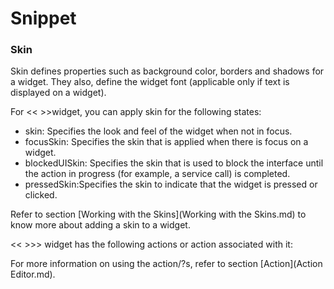 ﻿

Snippet
=======

### Skin

Skin defines properties such as background color, borders and shadows for a widget. They also, define the widget font (applicable only if text is displayed on a widget).

For << >>widget, you can apply skin for the following states:

*   skin: Specifies the look and feel of the widget when not in focus.
*   focusSkin: Specifies the skin that is applied when there is focus on a widget.
*   blockedUISkin: Specifies the skin that is used to block the interface until the action in progress (for example, a service call) is completed.
*   pressedSkin:Specifies the skin to indicate that the widget is pressed or clicked.

Refer to section [Working with the Skins](Working with the Skins.md) to know more about adding a skin to a widget.

<< >>> widget has the following actions or action associated with it:

For more information on using the action/?s, refer to section [Action](Action Editor.md).
